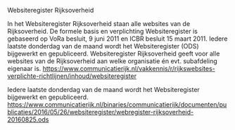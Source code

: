 Websiteregister Rijksoverheid

In het Websiteregister Rijksoverheid staan alle websites van de Rijksoverheid. De formele basis en verplichting Websiteregister is gebaseerd op VoRa besluit, 9 juni 2011 en ICBR besluit 15 maart 2011. Iedere laatste donderdag van de maand wordt het Websiteregister (ODS) bijgewerkt en gepubliceerd. Websiteregister Rijksoverheid geeft voor alle websites van de Rijksoverheid aan welke organisatie én evt. subafdeling eigenaar is.
https://www.communicatierijk.nl/vakkennis/r/rijkswebsites-verplichte-richtlijnen/inhoud/websiteregister

Iedere laatste donderdag van de maand wordt het Websiteregister bijgewerkt en gepubliceerd. 
https://www.communicatierijk.nl/binaries/communicatierijk/documenten/publicaties/2016/05/26/websiteregister/webregister-rijksoverheid-20160825.ods
